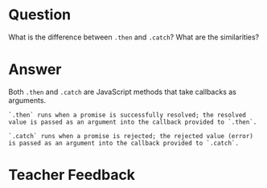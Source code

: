 # Question
What is the difference between `.then` and `.catch`? What are the similarities?

# Answer
Both `.then` and `.catch` are JavaScript methods that take callbacks as arguments.

    `.then` runs when a promise is successfully resolved; the resolved value is passed as an argument into the callback provided to `.then`.

    `.catch` runs when a promise is rejected; the rejected value (error) is passed as an argument into the callback provided to `.catch`.

# Teacher Feedback